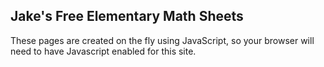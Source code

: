 ## Jake's Free Elementary Math Sheets

These pages are created on the fly using JavaScript, so your browser will need to have Javascript enabled for this site.
